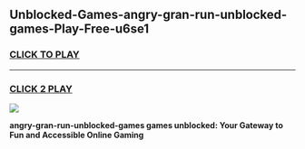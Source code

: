 
## Unblocked-Games-angry-gran-run-unblocked-games-Play-Free-u6se1
<h3>
<a href="https://premium76.site?title=angry-gran-run-unblocked-games&ref=20M">CLICK TO PLAY</a></h3>
<hr>

<h3>
<a href="https://premium76.site?title=angry-gran-run-unblocked-games&ref=20M">CLICK 2 PLAY</a>
  
</h3>

<a href="https://premium76.site?title=angry-gran-run-unblocked-games&ref=19M"><img src="https://clearcache.store/games.png"></a>


**angry-gran-run-unblocked-games games unblocked: Your Gateway to Fun and Accessible Online Gaming**
